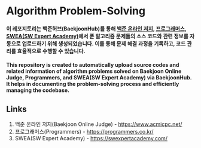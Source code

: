 # Algorithm Problem-Solving

#### 이 레포지토리는 백준허브(BaekjoonHub)를 통해 [백준 온라인 저지](https://www.acmicpc.net/), [프로그래머스](https://programmers.co.kr/), [SWEA(SW Expert Academy)](https://swexpertacademy.com/)에서 푼 알고리즘 문제들의 소스 코드와 관련 정보를 자동으로 업로드하기 위해 생성되었습니다. 이를 통해 문제 해결 과정을 기록하고, 코드 관리를 효율적으로 수행할 수 있습니다.


#### This repository is created to automatically upload source codes and related information of algorithm problems solved on Baekjoon Online Judge, Programmers, and SWEA(SW Expert Academy) via BaekjoonHub. It helps in documenting the problem-solving process and efficiently managing the codebase.

## Links
1. 백준 온라인 저지(Baekjoon Online Judge) - https://www.acmicpc.net/
2. 프로그래머스(Programmers) - https://programmers.co.kr/
3. SWEA(SW Expert Academy) - https://swexpertacademy.com/
